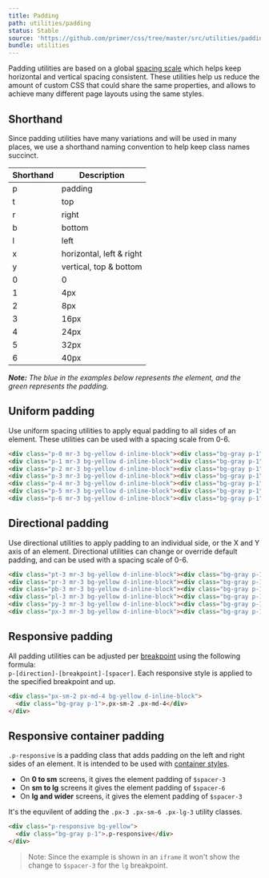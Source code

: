 ```yaml
---
title: Padding
path: utilities/padding
status: Stable
source: 'https://github.com/primer/css/tree/master/src/utilities/padding.scss'
bundle: utilities
---
```


Padding utilities are based on a global [spacing scale](/support/spacing) which helps keep horizontal and vertical spacing consistent. These utilities help us reduce the amount of custom CSS that could share the same properties, and allows to achieve many different page layouts using the same styles.



## Shorthand

Since padding utilities have many variations and will be used in many places, we use a shorthand naming convention to help keep class names succinct.

| Shorthand | Description |
| --- | --- |
| p | padding |
| t | top |
| r | right |
| b | bottom |
| l | left |
| x | horizontal, left & right |
| y | vertical, top & bottom |
| 0 | 0 |
| 1 | 4px |
| 2 | 8px |
| 3 | 16px |
| 4 | 24px |
| 5 | 32px |
| 6 | 40px |

_**Note:** The blue in the examples below represents the element, and the green represents the padding._

## Uniform padding

Use uniform spacing utilities to apply equal padding to all sides of an element. These utilities can be used with a spacing scale from 0-6.

```html live
<div class="p-0 mr-3 bg-yellow d-inline-block"><div class="bg-gray p-1">.p-0</div></div>
<div class="p-1 mr-3 bg-yellow d-inline-block"><div class="bg-gray p-1">.p-1</div></div>
<div class="p-2 mr-3 bg-yellow d-inline-block"><div class="bg-gray p-1">.p-2</div></div>
<div class="p-3 mr-3 bg-yellow d-inline-block"><div class="bg-gray p-1">.p-3</div></div>
<div class="p-4 mr-3 bg-yellow d-inline-block"><div class="bg-gray p-1">.p-4</div></div>
<div class="p-5 mr-3 bg-yellow d-inline-block"><div class="bg-gray p-1">.p-5</div></div>
<div class="p-6 mr-3 bg-yellow d-inline-block"><div class="bg-gray p-1">.p-6</div></div>
```

## Directional padding

Use directional utilities to apply padding to an individual side, or the X and Y axis of an element. Directional utilities can change or override default padding, and can be used with a spacing scale of 0-6.

```html live
<div class="pt-3 mr-3 bg-yellow d-inline-block"><div class="bg-gray p-1">.pt-3</div></div>
<div class="pr-3 mr-3 bg-yellow d-inline-block"><div class="bg-gray p-1">.pr-3</div></div>
<div class="pb-3 mr-3 bg-yellow d-inline-block"><div class="bg-gray p-1">.pb-3</div></div>
<div class="pl-3 mr-3 bg-yellow d-inline-block"><div class="bg-gray p-1">.pl-3</div></div>
<div class="py-3 mr-3 bg-yellow d-inline-block"><div class="bg-gray p-1">.py-3</div></div>
<div class="px-3 mr-3 bg-yellow d-inline-block"><div class="bg-gray p-1">.px-3</div></div>
```

## Responsive padding

All padding utilities can be adjusted per [breakpoint](/support/breakpoints) using the following formula: <br /> `p-[direction]-[breakpoint]-[spacer]`. Each responsive style is applied to the specified breakpoint and up.

```html live
<div class="px-sm-2 px-md-4 bg-yellow d-inline-block">
  <div class="bg-gray p-1">.px-sm-2 .px-md-4</div>
</div>
```

## Responsive container padding

`.p-responsive` is a padding class that adds padding on the left and right sides of an element. It is intended to be used with [container styles](/objects/grid#containers).

- On **0 to sm** screens, it gives the element padding of `$spacer-3`
- On **sm to lg** screens it gives the element padding of `$spacer-6`
- On **lg and wider** screens, it gives the element padding of `$spacer-3`

It's the equvilent of adding the `.px-3 .px-sm-6 .px-lg-3` utility classes.

```html live
<div class="p-responsive bg-yellow">
  <div class="bg-gray p-1">.p-responsive</div>
</div>
```

> Note: Since the example is shown in an `iframe` it won't show the change to `$spacer-3` for the `lg` breakpoint.
